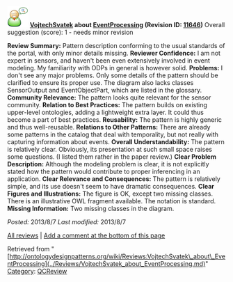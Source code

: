 [![](../images/thumb/2/29/Reviewer.png/48px-Reviewer.png)](../Image/Reviewer.png.md "Reviewer.png")
__[VojtechSvatek](../User/VojtechSvatek.md "User:VojtechSvatek") about [EventProcessing](../Submissions/EventProcessing.md "Submissions:EventProcessing") (Revision ID: [11646](../Submissions/EventProcessing@oldid=11646.md "http://ontologydesignpatterns.org/wiki/Submissions:EventProcessing?oldid=11646"))__
Overall suggestion (score): 1 - needs minor revision




 __Review Summary:__ Pattern description conforming to the usual standards of the portal, with only minor details missing.
__Reviewer Confidence:__ I am not expert in sensors, and haven't been even extensively involved in event modeling. My familiarity with ODPs in general is however solid.
__Problems:__ I don't see any major problems. Only some details of the pattern should be clarified to ensure its proper use.
The diagram also lacks classes SensorOutput and EventObjectPart, which are listed in the glossary.
__Community Relevance:__ The pattern looks quite relevant for the sensor community.
__Relation to Best Practices:__ The pattern builds on existing upper-level ontologies, adding a lightweight extra layer. It could thus become a part of best practices.
__Reusability:__ The pattern is highly generic and thus well-reusable.
__Relations to Other Patterns:__ There are already some patterns in the catalog that deal with temporality, but not really with capturing information about events.
__Overall Understandability:__ The pattern is relatively clear. Obviously, its presentation at such small space raises some questions. (I listed them rather in the paper review.)
__Clear Problem Description:__ Although the modeling problem is clear, it is not explicitly stated how the pattern would contribute to proper inferencing in an application.
__Clear Relevance and Consequences:__ The pattern is relatively simple, and its use doesn't seem to have dramatic consequences.
__Clear Figures and Illustrations:__ The figure is OK, except two missing classes. There is an illustrative OWL fragment available. The notation is standard.
__Missing Information:__ Two missing classes in the diagram.

_Posted:_ 2013/8/7 _Last modified:_ 2013/8/7



[All reviews](../Reviews/Main.md "Reviews:Main") | [Add a comment at the bottom of this page](index.php@title=Odp%253AAdd_comment&target=../Reviews/VojtechSvatek_about_EventProcessing.md#New_comment "http://ontologydesignpatterns.org/wiki/index.php?title=Odp:Add_comment&target=Reviews:VojtechSvatek_about_EventProcessing#New_comment")


Retrieved from "[http://ontologydesignpatterns.org/wiki/Reviews:VojtechSvatek\_about\_EventProcessing](../Reviews/VojtechSvatek_about_EventProcessing.md)"
 [Category](http://ontologydesignpatterns.org/wiki/Special:Categories "Special:Categories"): [QCReview](../Category/QCReview.md "Category:QCReview")